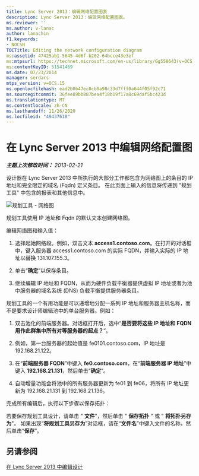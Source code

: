 ```yaml
---
title: Lync Server 2013：编辑网络配置图表
description: Lync Server 2013：编辑网络配置图表。
ms.reviewer: ''
ms.author: v-lanac
author: lanachin
f1.keywords:
- NOCSH
TOCTitle: Editing the network configuration diagram
ms:assetid: 47425ab1-5645-4d6f-b202-64bcce43e3ef
ms:mtpsurl: https://technet.microsoft.com/en-us/library/Gg558643(v=OCS.15)
ms:contentKeyID: 51541469
ms.date: 07/23/2014
manager: serdars
mtps_version: v=OCS.15
ms.openlocfilehash: ead2b0b47ec0cb0a98c33d7fff0a644f05f92c71
ms.sourcegitcommit: 36fee89bb887bea4f18b19f17a8c69daf5bc423d
ms.translationtype: MT
ms.contentlocale: zh-CN
ms.lasthandoff: 11/26/2020
ms.locfileid: "49437618"
---
```

# <a name="editing-the-network-configuration-diagram-in-lync-server-2013"></a>在 Lync Server 2013 中编辑网络配置图

<div data-xmlns="http://www.w3.org/1999/xhtml">

<div class="topic" data-xmlns="http://www.w3.org/1999/xhtml" data-msxsl="urn:schemas-microsoft-com:xslt" data-cs="https://msdn.microsoft.com/">

<div data-asp="https://msdn2.microsoft.com/asp">



</div>

<div id="mainSection">

<div id="mainBody">

<span> </span>

_**主题上次修改时间：** 2013-02-21_

设计器在 Lync Server 2013 中所执行的大部分工作都包含为网络图上的条目的 IP 地址和完全限定的域名 (Fqdn) 定义条目。 在此页面上输入的信息将传递到 "规划工具" 中包含的报表和其他信息中。

![规划工具 - 网络图](images/Gg558643.eeabee2d-698c-4b79-baa5-caa4cfb7edb3(OCS.15).jpg "规划工具 - 网络图")

规划工具使用 IP 地址和 Fqdn 的默认文本创建网络图。

编辑网络图和输入值：

1.  选择起始网络段。例如，双击文本 **access1.contoso.com**。在打开的对话框中，键入服务器 access1.contoso.com 的实际 FQDN，并输入实际的 IP 地址以替换 131.107.155.3。

2.  单击“**确定**”以保存条目。

3.  继续编辑 IP 地址和 FQDN，从而为硬件负载平衡器提供虚拟 IP 地址或者为池中服务器的域名系统 (DNS) 负载平衡提供服务器条目。

规划工具的一个有用功能是可以递增地分配一系列 IP 地址和服务器主机名称，而不是要求设计师编辑池中的单台服务器。例如：

1.  双击池化的前端服务器。对话框打开后，选中“**是否要将这些 IP 地址和 FQDN 用作此群集中所有对等服务器的起点？**”。

2.  例如，第一台服务器的起始值是 fe0101.contoso.com，IP 地址是 192.168.21.122。

3.  在“**前端服务器 FQDN**”中键入 **fe0.contoso.com**，在“**前端服务器 IP 地址**”中键入 **192.168.21.131**，然后单击“**确定**”。

4.  自动增量功能会将池中的所有服务器更新为 fe01 到 fe06，将所有 IP 地址更新为 192.168.21.131 到 192.168.21.136。

完成所有编辑后，执行以下步骤以保存拓扑：

若要保存规划工具设计，请单击 " **文件**"，然后单击 " **保存拓扑** " 或 " **将拓扑另存为**"。 如果出现“**将规划工具另存为**”对话框，请在“**文件名**”中键入文件的名称，然后单击“**保存**”。

<div>

## <a name="see-also"></a>另请参阅


[在 Lync Server 2013 中编辑设计](lync-server-2013-editing-the-design.md)  
  

</div>

</div>

<span> </span>

</div>

</div>

</div>


